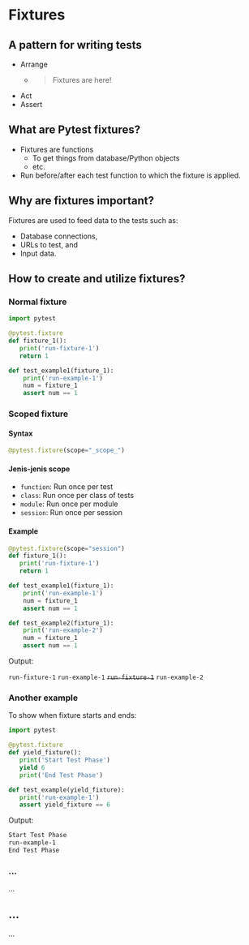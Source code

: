 # Fixtures

## A pattern for writing tests

- Arrange
  - > Fixtures are here!
- Act
- Assert

## What are Pytest fixtures?

- Fixtures are functions
  - To get things from database/Python objects
  - etc.
- Run before/after each test function to which the fixture is applied.

## Why are fixtures important?

Fixtures are used to feed data to the tests such as:
- Database connections,
- URLs to test, and
- Input data.

## How to create and utilize fixtures?

### Normal fixture

```python
import pytest

@pytest.fixture
def fixture_1():
   print('run-fixture-1')
   return 1

def test_example1(fixture_1):
    print('run-example-1')
    num = fixture_1
    assert num == 1
```

### Scoped fixture

#### Syntax

```python
@pytest.fixture(scope="_scope_")
```

#### Jenis-jenis scope

- `function`: Run once per test
- `class`: Run once per class of tests
- `module`: Run once per module
- `session`: Run once per session

#### Example

```python
@pytest.fixture(scope="session")
def fixture_1():
   print('run-fixture-1')
   return 1

def test_example1(fixture_1):
    print('run-example-1')
    num = fixture_1
    assert num == 1

def test_example2(fixture_1):
    print('run-example-2')
    num = fixture_1
    assert num == 1
```

Output:

`run-fixture-1`
`run-example-1`
~~`run-fixture-1`~~
`run-example-2`

### Another example

To show when fixture starts and ends:

```python
import pytest

@pytest.fixture
def yield_fixture():
   print('Start Test Phase')
   yield 6
   print('End Test Phase')

def test_example(yield_fixture):
   print('run-example-1')
   assert yield_fixture == 6
```

Output:

```sh
Start Test Phase
run-example-1
End Test Phase
```

### ...

...

## ...

...
